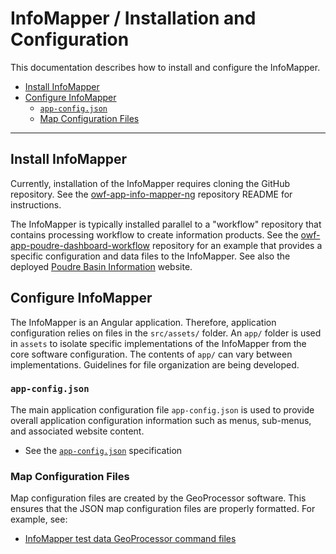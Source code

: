 # InfoMapper / Installation and Configuration #

This documentation describes how to install and configure the InfoMapper.

* [Install InfoMapper](#install-infomapper)
* [Configure InfoMapper](#configure-infomapper)
	+ [`app-config.json`](#app-configjson)
	+ [Map Configuration Files](#map-configuration-files)

----------------------

## Install InfoMapper ##

Currently, installation of the InfoMapper requires cloning the GitHub repository.
See the [owf-app-info-mapper-ng](https://github.com/OpenWaterFoundation/owf-app-info-mapper-ng)
repository README for instructions.

The InfoMapper is typically installed parallel to a "workflow" repository that
contains processing workflow to create information products.
See the [owf-app-poudre-dashboard-workflow](https://github.com/OpenWaterFoundation/owf-app-poudre-dashboard-workflow)
repository for an example that provides a specific configuration and data files to the InfoMapper.
See also the deployed
[Poudre Basin Information](http://poudre.openwaterfoundation.org/latest/) website.

## Configure InfoMapper ##

The InfoMapper is an Angular application.
Therefore, application configuration relies on files in the `src/assets/` folder.
An `app/` folder is used in `assets` to isolate specific implementations of the InfoMapper from the core software configuration.
The contents of `app/` can vary between implementations.
Guidelines for file organization are being developed.

### `app-config.json` ###

The main application configuration file `app-config.json` is used to provide overall application configuration information
such as menus, sub-menus, and associated website content.

* See the [`app-config.json`](app-config.md) specification

### Map Configuration Files ###

Map configuration files are created by the GeoProcessor software.
This ensures that the JSON map configuration files are properly formatted.
For example, see:

* [InfoMapper test data GeoProcessor command files](https://github.com/OpenWaterFoundation/owf-app-info-mapper-ng/tree/master/data-prep)
